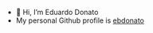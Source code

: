 - 👋 Hi, I’m Eduardo Donato
- My personal Github profile is [ebdonato](https://github.com/ebdonato)

<!---
ebdonato-dock/ebdonato-dock is a ✨ special ✨ repository because its `README.md` (this file) appears on your GitHub profile.
You can click the Preview link to take a look at your changes.
--->
